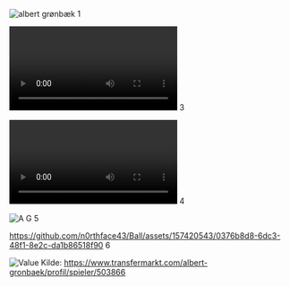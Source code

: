 


![albert grønbæk](https://github.com/n0rthface43/Ball/assets/157420543/fd7c3fec-7ee2-4c92-b248-c812be153671)
1

![albert_grønbæk](assets/images/albert-gronbaek18.mp4)
3

![ag](assets/images/albert-gronbaek18.mp4)
4

![A G](https://github.com/n0rthface43/Ball/assets/157420543/96258e07-bb1e-48a5-b818-744b0f2a9804)
5



https://github.com/n0rthface43/Ball/assets/157420543/0376b8d8-6dc3-48f1-8e2c-da1b86518f90
6

![Value](C:\Users\henri\Desktop\Ball\A.G.jpg)
Kilde:
https://www.transfermarkt.com/albert-gronbaek/profil/spieler/503866
